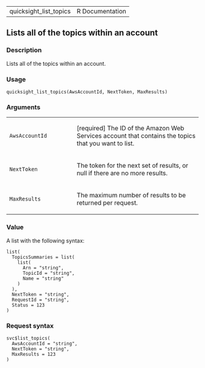 <table style="width: 100%;">
<tbody>
<tr class="odd">
<td>quicksight_list_topics</td>
<td style="text-align: right;">R Documentation</td>
</tr>
</tbody>
</table>

## Lists all of the topics within an account

### Description

Lists all of the topics within an account.

### Usage

    quicksight_list_topics(AwsAccountId, NextToken, MaxResults)

### Arguments

<table>
<colgroup>
<col style="width: 35%" />
<col style="width: 65%" />
</colgroup>
<tbody>
<tr class="odd">
<td><code
id="quicksight_list_topics_:_AwsAccountId">AwsAccountId</code></td>
<td><p>[required] The ID of the Amazon Web Services account that
contains the topics that you want to list.</p></td>
</tr>
<tr class="even">
<td><code id="quicksight_list_topics_:_NextToken">NextToken</code></td>
<td><p>The token for the next set of results, or null if there are no
more results.</p></td>
</tr>
<tr class="odd">
<td><code
id="quicksight_list_topics_:_MaxResults">MaxResults</code></td>
<td><p>The maximum number of results to be returned per
request.</p></td>
</tr>
</tbody>
</table>

### Value

A list with the following syntax:

    list(
      TopicsSummaries = list(
        list(
          Arn = "string",
          TopicId = "string",
          Name = "string"
        )
      ),
      NextToken = "string",
      RequestId = "string",
      Status = 123
    )

### Request syntax

    svc$list_topics(
      AwsAccountId = "string",
      NextToken = "string",
      MaxResults = 123
    )

